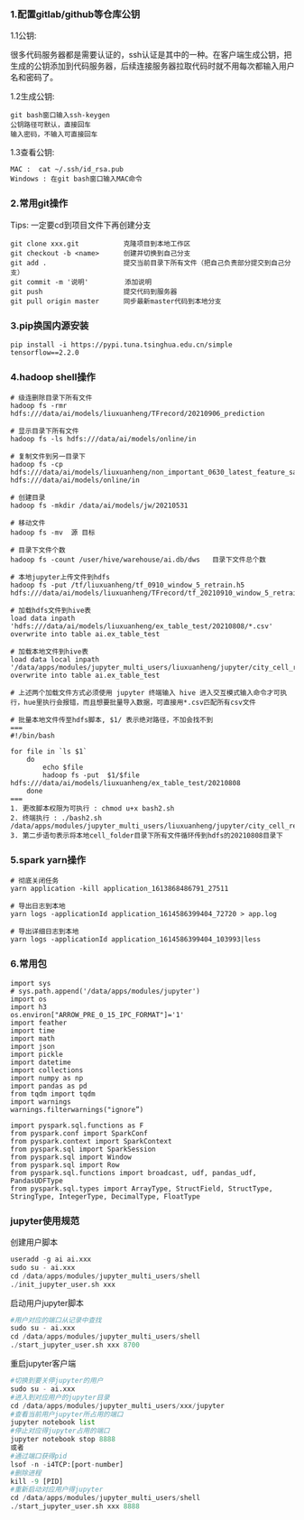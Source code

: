 ### 1.配置gitlab/github等仓库公钥
1.1公钥:

很多代码服务器都是需要认证的，ssh认证是其中的一种。在客户端生成公钥，把生成的公钥添加到代码服务器，后续连接服务器拉取代码时就不用每次都输入用户名和密码了。


1.2生成公钥:

    git bash窗口输入ssh-keygen
    公钥路径可默认，直接回车
    输入密码，不输入可直接回车

1.3查看公钥:

    MAC :  cat ~/.ssh/id_rsa.pub
    Windows : 在git bash窗口输入MAC命令

### 2.常用git操作
Tips: 一定要cd到项目文件下再创建分支

    git clone xxx.git           克隆项目到本地工作区
    git checkout -b <name>      创建并切换到自己分支
    git add .                   提交当前目录下所有文件（把自己负责部分提交到自己分支）
    git commit -m '说明'         添加说明
    git push                    提交代码到服务器
    git pull origin master      同步最新master代码到本地分支

### 3.pip换国内源安装
    pip install -i https://pypi.tuna.tsinghua.edu.cn/simple tensorflow==2.2.0

### 4.hadoop shell操作

    # 级连删除目录下所有文件
    hadoop fs -rmr hdfs:///data/ai/models/liuxuanheng/TFrecord/20210906_prediction

    # 显示目录下所有文件
    hadoop fs -ls hdfs:///data/ai/models/online/in 

    # 复制文件到另一目录下       
    hadoop fs -cp hdfs:///data/ai/models/liuxuanheng/non_important_0630_latest_feature_sample.model  hdfs:///data/ai/models/online/in    
    
    # 创建目录
    hadoop fs -mkdir /data/ai/models/jw/20210531

    # 移动文件
    hadoop fs -mv  源 目标

    # 目录下文件个数
    hadoop fs -count /user/hive/warehouse/ai.db/dws   目录下文件总个数

    # 本地jupyter上传文件到hdfs
    hadoop fs -put /tf/liuxuanheng/tf_0910_window_5_retrain.h5 hdfs:///data/ai/models/liuxuanheng/TFrecord/tf_20210910_window_5_retrain.h5
    
    # 加载hdfs文件到hive表
    load data inpath 'hdfs:///data/ai/models/liuxuanheng/ex_table_test/20210808/*.csv' overwrite into table ai.ex_table_test
    
    # 加载本地文件到hive表
    load data local inpath '/data/apps/modules/jupyter_multi_users/liuxuanheng/jupyter/city_cell_recon/city_cell_order_not_full/*.csv' overwrite into table ai.ex_table_test

    # 上述两个加载文件方式必须使用 jupyter 终端输入 hive 进入交互模式输入命令才可执行，hue里执行会报错，而且想要批量导入数据，可直接用*.csv匹配所有csv文件

    # 批量本地文件传至hdfs脚本, $1/ 表示绝对路径，不加会找不到
    ===
    #!/bin/bash
    
    for file in `ls $1`
        do
            echo $file 
            hadoop fs -put  $1/$file hdfs:///data/ai/models/liuxuanheng/ex_table_test/20210808
        done
    ===
    1. 更改脚本权限为可执行 : chmod u+x bash2.sh    
    2. 终端执行 : ./bash2.sh /data/apps/modules/jupyter_multi_users/liuxuanheng/jupyter/city_cell_recon/cell_folder
    3. 第二步语句表示将本地cell_folder目录下所有文件循环传到hdfs的20210808目录下

### 5.spark yarn操作
    # 彻底关闭任务
    yarn application -kill application_1613868486791_27511

    # 导出日志到本地
    yarn logs -applicationId application_1614586399404_72720 > app.log

    # 导出详细日志到本地
    yarn logs -applicationId application_1614586399404_103993|less
    

### 6.常用包
    import sys
    # sys.path.append('/data/apps/modules/jupyter')
    import os
    import h3
    os.environ["ARROW_PRE_0_15_IPC_FORMAT"]='1'
    import feather
    import time
    import math
    import json
    import pickle
    import datetime
    import collections
    import numpy as np
    import pandas as pd
    from tqdm import tqdm
    import warnings
    warnings.filterwarnings("ignore”)

    import pyspark.sql.functions as F
    from pyspark.conf import SparkConf
    from pyspark.context import SparkContext
    from pyspark.sql import SparkSession
    from pyspark.sql import Window
    from pyspark.sql import Row
    from pyspark.sql.functions import broadcast, udf, pandas_udf, PandasUDFType
    from pyspark.sql.types import ArrayType, StructField, StructType, StringType, IntegerType, DecimalType, FloatType

### jupyter使用规范

创建用户脚本
```python
useradd -g ai ai.xxx
sudo su - ai.xxx
cd /data/apps/modules/jupyter_multi_users/shell
./init_jupyter_user.sh xxx
```

启动用户jupyter脚本
```python
#用户对应的端口从记录中查找
sudo su - ai.xxx
cd /data/apps/modules/jupyter_multi_users/shell
./start_jupyter_user.sh xxx 8700
```

重启jupyter客户端
```python
#切换到要关停jupyter的用户
sudo su - ai.xxx
#进入到对应用户的jupyter目录
cd /data/apps/modules/jupyter_multi_users/xxx/jupyter
#查看当前用户jupyter所占用的端口
jupyter notebook list
#停止对应得jupyter占用的端口
jupyter notebook stop 8888
或者
#通过端口获得pid
lsof -n -i4TCP:[port-number]
#删除进程
kill -9 [PID]
#重新启动对应用户得jupyter
cd /data/apps/modules/jupyter_multi_users/shell
./start_jupyter_user.sh xxx 8888
```
    